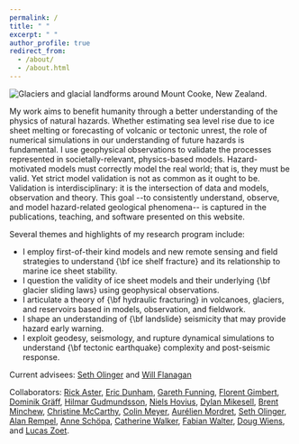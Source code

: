 ```yaml
---
permalink: /
title: " "
excerpt: " "
author_profile: true
redirect_from: 
  - /about/
  - /about.html
---
```

![Glaciers and glacial landforms around Mount Cooke, New Zealand.](https://bradlipovsky.github.io/images/PANO_20190317_142920.jpg)

My work aims to benefit humanity through a better understanding of the physics of natural hazards.  Whether estimating sea level rise due to ice sheet melting or forecasting of volcanic or tectonic unrest, the role of numerical simulations in our understanding of future hazards is fundamental. I use geophysical observations to validate the processes represented in societally-relevant, physics-based models.  Hazard-motivated models must correctly model the real world; that is, they must be valid.  Yet strict model validation is not as common as it ought to be.  Validation is interdisciplinary: it is the intersection of  data and models, observation and theory.  This goal --to consistently understand, observe, and model hazard-related geological phenomena-- is captured in the publications, teaching, and software presented on this website.

Several themes and highlights of my research program include: 

* I employ first-of-their kind models and new remote sensing and field strategies to understand {\bf ice shelf fracture} and its relationship to marine ice sheet stability.
* I question the validity of ice sheet models and their underlying {\bf glacier sliding laws} using geophysical observations.
* I articulate a theory of {\bf hydraulic fracturing} in volcanoes, glaciers, and reservoirs based in models, observation, and fieldwork.
* I shape an understanding of {\bf landslide} seismicity that may provide hazard early warning.
* I exploit geodesy, seismology, and rupture dynamical simulations to understand {\bf tectonic earthquake} complexity and post-seismic response.



Current advisees:  [Seth Olinger](https://eps.harvard.edu/people/seth-olinger) and [Will Flanagan](https://eps.harvard.edu/people/will-flanagan)

Collaborators: [Rick Aster](https://sites.warnercnr.colostate.edu/aster/),  [Eric Dunham](https://pangea.stanford.edu/~edunham/),  [Gareth Funning](http://www.garethfunning.com/), [Florent Gimbert](http://pp.ige-grenoble.fr/annuaire/annuaire-osug-ige/gimbertf.htm), [Dominik Gräff](http://www.vaw.ethz.ch/en/people/person-detail.html?persid=235960), [Hilmar Gudmundsson](https://www.northumbria.ac.uk/about-us/our-staff/g/g-hilmar-gudmundsson/),  [Niels Hovius](https://www.gfz-potsdam.de/en/staff/niels-hovius/), [Dylan Mikesell](https://earth.boisestate.edu/people/dylanmikesell/), [Brent Minchew](https://eapsweb.mit.edu/people/minchew), [Christine McCarthy](https://www.ldeo.columbia.edu/user/mccarthy), [Colin Meyer](https://engineering.dartmouth.edu/people/faculty/colin-meyer), [Aurélien Mordret](https://sites.google.com/site/aurelienmordretswebpage/home?authuser=0), [Seth Olinger](https://eps.harvard.edu/people/seth-olinger), [Alan Rempel](https://pages.uoregon.edu/rempel/),  [Anne Schöpa](https://www.gfz-potsdam.de/en/staff/anne-schoepa/sec51/), [Catherine Walker](https://www.whoi.edu/profile/cwalker/), [Fabian Walter](http://www.vaw.ethz.ch/en/people/person-detail.MTI0OTY2.TGlzdC8xOTYxLDE1MTczNjI1ODA=.html), [Doug Wiens](https://eps.wustl.edu/people/douglas-wiens), and [Lucas Zoet](http://geoscience.wisc.edu/geoscience/people/faculty/lucas-zoet/). 
